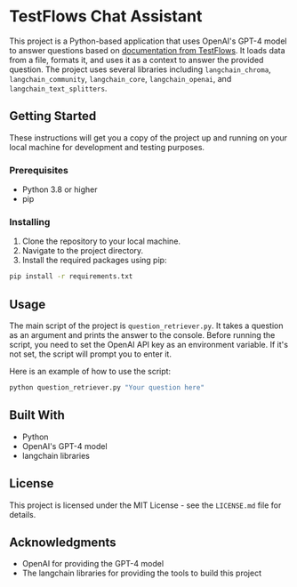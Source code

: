 # TestFlows Chat Assistant

This project is a Python-based application that uses OpenAI's GPT-4 model to answer questions based on [documentation from TestFlows](https://testflows.com/handbook/). It loads data from a file, formats it, and uses it as a context to answer the provided question. The project uses several libraries including `langchain_chroma`, `langchain_community`, `langchain_core`, `langchain_openai`, and `langchain_text_splitters`.

## Getting Started

These instructions will get you a copy of the project up and running on your local machine for development and testing purposes.

### Prerequisites

- Python 3.8 or higher
- pip

### Installing

1. Clone the repository to your local machine.
2. Navigate to the project directory.
3. Install the required packages using pip:

```bash
pip install -r requirements.txt
```

## Usage

The main script of the project is `question_retriever.py`. It takes a question as an argument and prints the answer to the console. Before running the script, you need to set the OpenAI API key as an environment variable. If it's not set, the script will prompt you to enter it.

Here is an example of how to use the script:

```bash
python question_retriever.py "Your question here"
```

## Built With

- Python
- OpenAI's GPT-4 model
- langchain libraries

## License

This project is licensed under the MIT License - see the `LICENSE.md` file for details.

## Acknowledgments

- OpenAI for providing the GPT-4 model
- The langchain libraries for providing the tools to build this project
